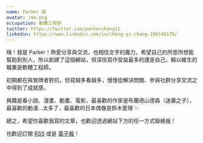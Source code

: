 ```yaml
---
name: Parker 張
avatar: /me.png
occupation: 軟體工程師
twitter: https://twitter.com/parkerchang11
linkedin: https://www.linkedin.com/in/cheng-yi-chang-19b148176/
---
```


嗨！我是 Parker！熱愛分享與交流，也相信文字的魔力，希望自己的所思所想能幫助到別人，所以創建了這個網站，但深信寫作受益最多的還是自己，賴以維生的職業是軟體工程師。

初期都在與冒牌者對抗，但寫越多看越多，慢慢從解決問題、參與社群分享交流之中得到了成就感。

興趣是看小說、漫畫、動畫、電影，最喜歡的作家是布蘭德山德森（迷霧之子），最喜歡的動漫...太多了，最喜歡的日本偶像是鈴木愛理 ✨

總之，希望你喜歡我寫的文章，也歡迎透過網站下方的任一方式聯絡我！

也歡迎訂閱 [RSS](https://www.parkerchang.life/feed.xml) 或是 [電子報](https://substack.com/@parkerchang)！
